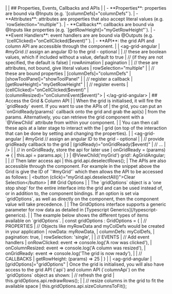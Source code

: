 <framework-specific-section frameworks="angular">
|
| ## Properties, Events, Callbacks and APIs
|
| - **Properties**: properties are bound via @Inputs (e.g. `[columnDefs]="columnDefs"`).
| - **Attributes**: attributes are properties that also accept literal values (e.g. `rowSelection="multiple"`).
| - **Callbacks**: callbacks are bound via @Inputs like properties (e.g. `[getRowHeight]="myGetRowHeight"`).
| - **Event Handlers**: event handlers are are bound via @Outputs (e.g. `(cellClicked)="onCellClicked($event)"`).
| - **API**: the grid API and column API are accessible through the component.
|
</framework-specific-section>

<framework-specific-section frameworks="angular">
<snippet transform={false}>
| &lt;ag-grid-angular
|    #myGrid // assign an angular ID to the grid - optional
|
|    // these are boolean values, which if included without a value, default to true
|    // (if they are not specified, the default is false)
|    rowAnimation
|    pagination
|
|    // these are attributes, not bound, give literal values
|    rowSelection="multiple"
|
|    // these are bound properties
|    [columnDefs]="columnDefs"
|    [showToolPanel]="showToolPanel"
|
|    // register a callback
|    [getRowHeight]="myGetRowHeight"
|
|    // register events
|    (cellClicked)="onCellClicked($event)"
|    (columnResized)="onColumnEvent($event)">
| &lt;/ag-grid-angular>
</snippet>
</framework-specific-section>

<framework-specific-section frameworks="angular">
| ## Access the Grid & Column API
|
| When the grid is initialised, it will fire the `gridReady` event. If you want to use the APIs of
| the grid, you can put an `onGridReady(params)` callback onto the grid and grab the api(s)
| from the params. Alternatively, you can retrieve the grid component with a `@ViewChild` attribute from within your component.
| 
| You can then call these apis at a later stage to interact with the
| grid (on top of the interaction that can be done by setting and changing the properties).
|
</framework-specific-section>

<framework-specific-section frameworks="angular">
<snippet transform={false}>
| &lt;ag-grid-angular
|    #myGrid // assign an angular ID to the grid - optional
|
|    // provide gridReady callback to the grid
|    (gridReady)="onGridReady($event)"
|    // ...
| />
|
| // in onGridReady, store the api for later use
| onGridReady = (params) => {
|     this.api = params.api;
| }
| @ViewChild('myGrid') grid!: AgGridAngular;
|
| // Then later access api
| this.grid.api.deselectRows();
</snippet>
</framework-specific-section>

<framework-specific-section frameworks="angular">
| The APIs are also accessible through the component. For example in the snippet above the Grid is give the ID of `'#myGrid'` which then allows the API to be accessed as follows:
</framework-specific-section>

<framework-specific-section frameworks="angular">
<snippet transform={false}>
| &lt;button (click)="myGrid.api.deselectAll()">Clear Selection&lt;/button>
</snippet>
</framework-specific-section>

<framework-specific-section frameworks="angular">
| ## Grid Options
|
| The `gridOptions` object is a 'one stop shop' for the entire interface into the grid and can be used instead of, or in addition to, the component bindings. If an option is set via `gridOptions`, as well as directly on the component, then the component value will take precedence.
|
| The GridOptions interface supports a generic parameter for row data as detailed in [Typescript Generics](/typescript-generics).
|
| The example below shows the different types of items available on `gridOptions`.
</framework-specific-section>

<framework-specific-section frameworks="angular">
<snippet transform={false}>
| const gridOptions : GridOptions = {
|     // PROPERTIES
|     // Objects like myRowData and myColDefs would be created in your application
|     rowData: myRowData,
|     columnDefs: myColDefs,
|     pagination: true,
|     rowSelection: 'single',
|
|     // EVENTS
|     // Add event handlers
|     onRowClicked: event => console.log('A row was clicked'),
|     onColumnResized: event => console.log('A column was resized'),
|     onGridReady: event => console.log('The grid is now ready'),
|
|     // CALLBACKS
|     getRowHeight: (params) => 25
| }
|
| &lt;ag-grid-angular
|     [gridOptions]="gridOptions"
</snippet>
</framework-specific-section>

<framework-specific-section frameworks="angular">
| Once the grid is initialised, you will also have access to the grid API (`api`) and column API (`columnApi`) on the `gridOptions` object as shown:
</framework-specific-section>

<framework-specific-section frameworks="angular">
<snippet transform={false}>
| // refresh the grid
| this.gridOptions.api.redrawRows();
|
| // resize columns in the grid to fit the available space
| this.gridOptions.api.sizeColumnsToFit();
</snippet>
</framework-specific-section>
